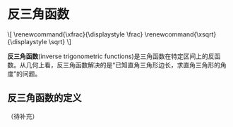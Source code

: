 # 反三角函数

<div class="hidden-latex">
\[
\renewcommand{\xfrac}{\displaystyle \frac}
\renewcommand{\xsqrt}{\displaystyle \sqrt}
\]
</div>

**反三角函数**(inverse trigonometric functions)是三角函数在特定区间上的反函数。从几何上看，反三角函数解决的是“已知直角三角形边长，求直角三角形的角度”的问题。

## 反三角函数的定义

（待补充）
